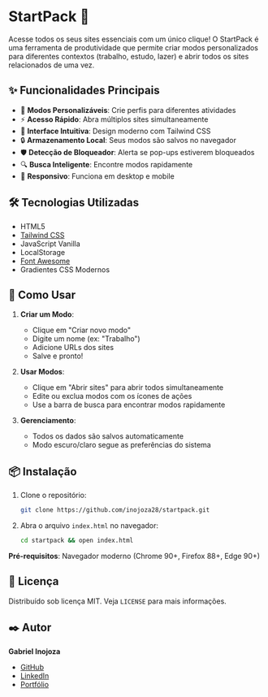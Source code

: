 # StartPack 🚀

Acesse todos os seus sites essenciais com um único clique! O StartPack é uma ferramenta de produtividade que permite criar modos personalizados para diferentes contextos (trabalho, estudo, lazer) e abrir todos os sites relacionados de uma vez.

## ✨ Funcionalidades Principais

- 🎯 **Modos Personalizáveis**: Crie perfis para diferentes atividades
- ⚡ **Acesso Rápido**: Abra múltiplos sites simultaneamente
- 🎨 **Interface Intuitiva**: Design moderno com Tailwind CSS
- 🔒 **Armazenamento Local**: Seus modos são salvos no navegador
- 🛡 **Detecção de Bloqueador**: Alerta se pop-ups estiverem bloqueados
- 🔍 **Busca Inteligente**: Encontre modos rapidamente
- 📱 **Responsivo**: Funciona em desktop e mobile

## 🛠 Tecnologias Utilizadas

- HTML5
- [Tailwind CSS](https://tailwindcss.com/)
- JavaScript Vanilla
- LocalStorage
- [Font Awesome](https://fontawesome.com/)
- Gradientes CSS Modernos

## 🚀 Como Usar

1. **Criar um Modo**:
   - Clique em "Criar novo modo"
   - Digite um nome (ex: "Trabalho")
   - Adicione URLs dos sites
   - Salve e pronto!

2. **Usar Modos**:
   - Clique em "Abrir sites" para abrir todos simultaneamente
   - Edite ou exclua modos com os ícones de ações
   - Use a barra de busca para encontrar modos rapidamente

3. **Gerenciamento**:
   - Todos os dados são salvos automaticamente
   - Modo escuro/claro segue as preferências do sistema

## 📦 Instalação

1. Clone o repositório:
   ```bash
   git clone https://github.com/inojoza28/startpack.git
   ```

2. Abra o arquivo `index.html` no navegador:
   ```bash
   cd startpack && open index.html
   ```

**Pré-requisitos**: Navegador moderno (Chrome 90+, Firefox 88+, Edge 90+)


## 📄 Licença

Distribuído sob licença MIT. Veja `LICENSE` para mais informações.

## ✒️ Autor

**Gabriel Inojoza**  
- [GitHub](https://github.com/Inojoza28)  
- [LinkedIn](www.linkedin.com/in/gabrielinojoza)  
- [Portfólio](https://inojoza28.github.io/conexoes/)
